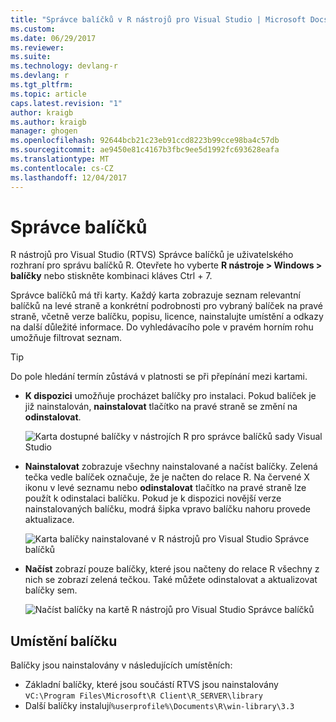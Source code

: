 ```yaml
---
title: "Správce balíčků v R nástrojů pro Visual Studio | Microsoft Docs"
ms.custom: 
ms.date: 06/29/2017
ms.reviewer: 
ms.suite: 
ms.technology: devlang-r
ms.devlang: r
ms.tgt_pltfrm: 
ms.topic: article
caps.latest.revision: "1"
author: kraigb
ms.author: kraigb
manager: ghogen
ms.openlocfilehash: 92644bcb21c23eb91ccd8223b99cce98ba4c57db
ms.sourcegitcommit: ae9450e81c4167b3fbc9ee5d1992fc693628eafa
ms.translationtype: MT
ms.contentlocale: cs-CZ
ms.lasthandoff: 12/04/2017
---
```

# <a name="package-manager"></a>Správce balíčků

R nástrojů pro Visual Studio (RTVS) Správce balíčků je uživatelského rozhraní pro správu balíčků R. Otevřete ho vyberte **R nástroje > Windows > balíčky** nebo stiskněte kombinaci kláves Ctrl + 7.

Správce balíčků má tři karty. Každý karta zobrazuje seznam relevantní balíčků na levé straně a konkrétní podrobnosti pro vybraný balíček na pravé straně, včetně verze balíčku, popisu, licence, nainstalujte umístění a odkazy na další důležité informace. Do vyhledávacího pole v pravém horním rohu umožňuje filtrovat seznam.

> [!Tip]
> Do pole hledání termín zůstává v platnosti se při přepínání mezi kartami.

- **K dispozici** umožňuje procházet balíčky pro instalaci. Pokud balíček je již nainstalován, **nainstalovat** tlačítko na pravé straně se změní na **odinstalovat**.

    ![Karta dostupné balíčky v nástrojích R pro správce balíčků sady Visual Studio](media/package-manager-available.png)

- **Nainstalovat** zobrazuje všechny nainstalované a načíst balíčky. Zelená tečka vedle balíček označuje, že je načten do relace R. Na červené X ikonu v levé seznamu nebo **odinstalovat** tlačítko na pravé straně lze použít k odinstalaci balíčku. Pokud je k dispozici novější verze nainstalovaných balíčku, modrá šipka vpravo balíčku nahoru provede aktualizace.

    ![Karta balíčky nainstalované v R nástrojů pro Visual Studio Správce balíčků](media/package-manager-installed.png)

- **Načíst** zobrazí pouze balíčky, které jsou načteny do relace R všechny z nich se zobrazí zelená tečkou. Také můžete odinstalovat a aktualizovat balíčky sem.

    ![Načíst balíčky na kartě R nástrojů pro Visual Studio Správce balíčků](media/package-manager-loaded.png)

## <a name="package-locations"></a>Umístění balíčku

Balíčky jsou nainstalovány v následujících umístěních:

- Základní balíčky, které jsou součástí RTVS jsou nainstalovány v`C:\Program Files\Microsoft\R Client\R_SERVER\library`
- Další balíčky instalují`%userprofile%\Documents\R\win-library\3.3`
